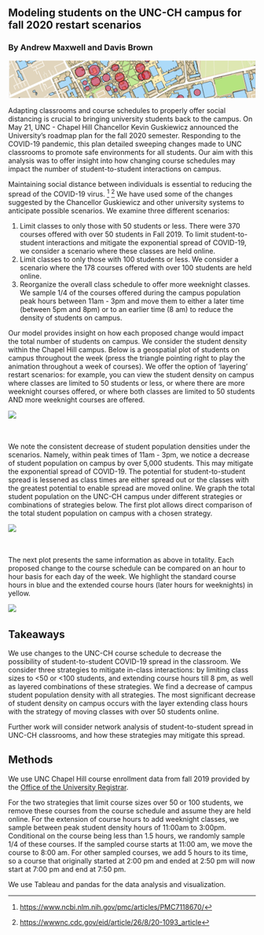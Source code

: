 ## Modeling students on the UNC-CH campus for fall 2020 restart scenarios
### By Andrew Maxwell and Davis Brown

<img src="images/geographic_slice.png" alt="Campus model">

Adapting classrooms and course schedules to properly offer social distancing is crucial to bringing university students back to the campus. On May 21, UNC - Chapel Hill Chancellor Kevin Guskiewicz announced the University’s roadmap plan for the fall 2020 semester. Responding to the COVID-19 pandemic, this plan detailed sweeping changes made to UNC classrooms to promote safe environments for all students. Our aim with this analysis was to offer insight into how changing course schedules may impact the number of student-to-student interactions on campus. 

Maintaining social distance between individuals is essential to reducing the spread of the COVID-19 virus. [^1] [^2] We have used some of the changes suggested by the Chancellor Guskiewicz and other university systems to anticipate possible scenarios. We examine three different scenarios: 

1. Limit classes to only those with 50 students or less. There were 370 courses offered with over 50 students in Fall 2019. To limit student-to-student interactions and mitigate the exponential spread of COVID-19, we consider a scenario where these classes are held online.
2. Limit classes to only those with 100 students or less. We consider a scenario where the 178 courses offered with over 100 students are held online. 
3. Reorganize the overall class schedule to offer more weeknight classes. We sample 1/4 of the courses offered during the campus population peak hours between 11am - 3pm and move them to either a later time (between 5pm and 8pm) or to an earlier time (8 am) to reduce the density of students on campus. 

Our model provides insight on how each proposed change would impact the total number of students on campus. We consider the student density within the Chapel Hill campus. Below is a geospatial plot of students on campus throughout the week (press the triangle pointing right to play the animation throughout a week of courses). We offer the option of ‘layering’ restart scenarios: for example, you can view the student density on campus where classes are limited to 50 students or less, or where there are more weeknight courses offered, or where both classes are limited to 50 students AND more weeknight courses are offered. 

<body>
 <style>
  html, body { height: 100% }
</style>
 <div class='tableauPlaceholder' id='viz1590979367731' style='position: relative'><noscript><a href='#'>
  <img alt=' ' src='https:&#47;&#47;public.tableau.com&#47;static&#47;images&#47;Co&#47;CoursesTableau_v2&#47;Dashboard1&#47;1_rss.png' style='border: none' /></a>
  </noscript>
  <object class='tableauViz'  style='display:none;'><param name='host_url' value='https%3A%2F%2Fpublic.tableau.com%2F' /> <param name='embed_code_version' value='3' /> 
   <param name='site_root' value='' />
   <param name='name' value='CoursesTableau_v2&#47;Dashboard1' />
   <param name='tabs' value='no' />
   <param name='toolbar' value='yes' />
   <param name='static_image' value='https:&#47;&#47;public.tableau.com&#47;static&#47;images&#47;Co&#47;CoursesTableau_v2&#47;Dashboard1&#47;1.png' /> <param name='animate_transition' value='yes' /><param name='display_static_image' value='yes' /><param name='display_spinner' value='yes' /><param name='display_overlay' value='yes' /><param name='display_count' value='yes' /></object></div>                <script type='text/javascript'>                    
 var divElement = document.getElementById('viz1590979367731');                    
 var vizElement = divElement.getElementsByTagName('object')[0];                    
 if ( divElement.offsetWidth > 800 ) { vizElement.style.width='100%';vizElement.style.height=(divElement.offsetWidth*0.75)+'px';} 
 else if ( divElement.offsetWidth > 500 ) { vizElement.style.width='100%';vizElement.style.height=(divElement.offsetWidth*0.75)+'px';} 
 else { vizElement.style.width='100%';vizElement.style.height='727px';}                     
 var scriptElement = document.createElement('script');                    
 scriptElement.src = 'https://public.tableau.com/javascripts/api/viz_v1.js';                    vizElement.parentNode.insertBefore(scriptElement, vizElement);                
 </script>
 </body>

<p>&nbsp;</p>

We note the consistent decrease of student population densities under the scenarios. Namely, within peak times of 11am - 3pm, we notice a decrease of student population on campus by over 5,000 students. This may mitigate the exponential spread of COVID-19. The potential for student-to-student spread is lessened as class times are either spread out or the classes with the greatest potential to enable spread are moved online. We graph the total student population on the UNC-CH campus under different strategies or combinations of strategies below. The first plot allows direct comparison of the total student population on campus with a chosen strategy.



<body>
 <style>
  html, body { height: 100% }
</style>
<div class='tableauPlaceholder' id='viz1590944340726' style='position: relative'>
 <noscript><a href='#'><img alt=' ' src='https:&#47;&#47;public.tableau.com&#47;static&#47;images&#47;Ta&#47;TableauMaps_15908607823920&#47;Dashboard2&#47;1_rss.png' style='border: none' /></a></noscript><object class='tableauViz' width='100%' height='100%' style='display:none;'><param name='host_url' value='https%3A%2F%2Fpublic.tableau.com%2F' /> <param name='embed_code_version' value='3' /> <param name='site_root' value='' /><param name='name' value='TableauMaps_15908607823920&#47;Dashboard2' /><param name='tabs' value='no' /><param name='toolbar' value='yes' /><param name='static_image' value='https:&#47;&#47;public.tableau.com&#47;static&#47;images&#47;Ta&#47;TableauMaps_15908607823920&#47;Dashboard2&#47;1.png' /> <param name='animate_transition' value='yes' /><param name='display_static_image' value='yes' /><param name='display_spinner' value='yes' /><param name='display_overlay' value='yes' /><param name='display_count' value='yes' /></object></div>                <script type='text/javascript'>                    var divElement = document.getElementById('viz1590944340726');                    var vizElement = divElement.getElementsByTagName('object')[0];                    if ( divElement.offsetWidth > 800 ) { vizElement.style.width='100%';vizElement.style.height=(divElement.offsetWidth*0.75)+'px';} else if ( divElement.offsetWidth > 500 ) { vizElement.style.width='100%';vizElement.style.height=(divElement.offsetWidth*0.75)+'px';} else { vizElement.style.width='100%';vizElement.style.height='727px';}                     var scriptElement = document.createElement('script');                    scriptElement.src = 'https://public.tableau.com/javascripts/api/viz_v1.js';                    vizElement.parentNode.insertBefore(scriptElement, vizElement);                </script>
 </body>


<p>&nbsp;</p>

The next plot presents the same information as above in totality. Each proposed change to the course schedule can be compared on an hour to hour basis for each day of the week. We highlight the standard course hours in blue and the extended course hours (later hours for weeknights) in yellow.

 
 
<body>
 <style>
  html, body { height: 100% }
</style>
<div class='tableauPlaceholder' id='viz1590944359496' style='position: relative'><noscript><a href='#'><img alt=' ' src='https:&#47;&#47;public.tableau.com&#47;static&#47;images&#47;Pr&#47;ProjectCharts2&#47;Dashboard1&#47;1_rss.png' style='border: none' /></a></noscript><object class='tableauViz' width='100%' height='100%' style='display:none;'><param name='host_url' value='https%3A%2F%2Fpublic.tableau.com%2F' /> <param name='embed_code_version' value='3' /> <param name='site_root' value='' /><param name='name' value='ProjectCharts2&#47;Dashboard1' /><param name='tabs' value='no' /><param name='toolbar' value='yes' /><param name='static_image' value='https:&#47;&#47;public.tableau.com&#47;static&#47;images&#47;Pr&#47;ProjectCharts2&#47;Dashboard1&#47;1.png' /> <param name='animate_transition' value='yes' /><param name='display_static_image' value='yes' /><param name='display_spinner' value='yes' /><param name='display_overlay' value='yes' /><param name='display_count' value='yes' /></object></div>                <script type='text/javascript'>                    var divElement = document.getElementById('viz1590944359496');                    var vizElement = divElement.getElementsByTagName('object')[0];                    if ( divElement.offsetWidth > 800 ) { vizElement.style.width='100%';vizElement.style.height=(divElement.offsetWidth*0.75)+'px';} else if ( divElement.offsetWidth > 500 ) { vizElement.style.width='100%';vizElement.style.height=(divElement.offsetWidth*0.75)+'px';} else { vizElement.style.width='100%';vizElement.style.height='1127px';}                     var scriptElement = document.createElement('script');                    scriptElement.src = 'https://public.tableau.com/javascripts/api/viz_v1.js';                    vizElement.parentNode.insertBefore(scriptElement, vizElement);                </script>
 </body>


## Takeaways 
We use changes to the UNC-CH course schedule to decrease the possibility of student-to-student COVID-19 spread in the classroom. We consider three strategies to mitigate in-class interactions: by limiting class sizes to <50 or <100 students, and extending course hours till 8 pm, as well as layered combinations of these strategies. We find a decrease of campus student population density with all strategies. The most significant decrease of student density on campus occurs with the layer extending class hours with the strategy of moving classes with over 50 students online. 

Further work will consider network analysis of student-to-student spread in UNC-CH classrooms, and how these strategies may mitigate this spread. 


## Methods
We use UNC Chapel Hill course enrollment data from fall 2019 provided by the [Office of the University Registrar](https://registrar.unc.edu/files/2019/03/2199-SSB-3-4-19.pdf). 

For the two strategies that limit course sizes over 50 or 100 students, we remove these courses from the course schedule and assume they are held online. For the extension of course hours to add weeknight classes, we sample between peak student density hours of 11:00am to 3:00pm. Conditional on the course being less than 1.5 hours, we randomly sample 1/4 of these courses. If the sampled course starts at 11:00 am, we move the course to 8:00 am. For other sampled courses, we add 5 hours to its time, so a course that originally started at 2:00 pm and ended at 2:50 pm will now start at 7:00 pm and end at 7:50 pm. 

We use Tableau and pandas for the data analysis and visualization. 



[^1]: https://www.ncbi.nlm.nih.gov/pmc/articles/PMC7118670/
[^2]: https://wwwnc.cdc.gov/eid/article/26/8/20-1093_article


